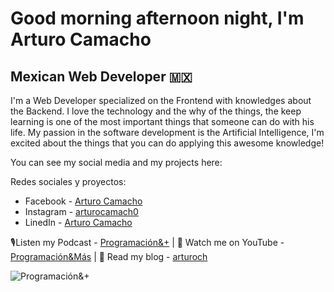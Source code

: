 # Good morning afternoon night, I'm Arturo Camacho
## Mexican Web Developer 🇲🇽
I'm a Web Developer specialized on the Frontend with knowledges about the Backend. I love the technology and the why of the things, the keep learning is one of the most important things that someone can do with his life.
My passion in the software development is the Artificial Intelligence, I'm excited about the things that you can do applying this awesome knowledge!

You can see my social media and my projects here:

Redes sociales y proyectos:
- Facebook - [Arturo Camacho](https://www.facebook.com/ArturoCH0)
- Instagram - [arturocamach0](https://www.instagram.com/arturocamach0/)
- LinedIn - [Arturo Camacho](https://www.linkedin.com/in/arturocamacho0/)

🎙Listen my Podcast - [Programación&+](https://anchor.fm/arturocamacho0)  | 
🎥 Watch me on YouTube - [Programación&Más](https://www.youtube.com/channel/UCtkQm4LoCljSe8zEuGN3rKw)  | 
🧾 Read my blog - [arturoch](https://arturoch.art.blog/)

![Programación&+](https://scontent.fmex31-1.fna.fbcdn.net/v/t1.0-0/p180x540/109646818_183144106510341_8755897838956016664_o.png?_nc_cat=102&_nc_sid=e3f864&_nc_eui2=AeFt9JOy7zcMuyEXJvqR9GPIAFPNHMHp6CMAU80cwenoIx5GqXgjZ7Ir3xoY7-VuFcLR7JvUlVe1Cs_BfxjiLRxR&_nc_ohc=5meP6feqjaUAX-GAr_V&_nc_ht=scontent.fmex31-1.fna&oh=b1c6c31368b7bb11f963e61b200bb127&oe=5F4A802C)
